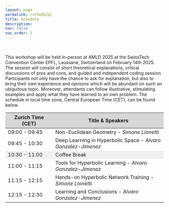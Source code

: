 ```yaml
---
layout: page
permalink: /schedule/
title: Schedule
description: 
nav: false
nav_order: 2
---
```


<br>

<div class="wrapper container mt-5">
<p>
  This workshop will be held in-person at AMLD 2025 at the SwissTech
  Convention Center EPFL, Laussane, Switzerland on February 14th 2025. The
  session will consist of short theoretical explanations, critical discussions
  of pros and cons, and guided and independent coding session. Participants not
  only have the chance to ask for explanation, but also to bring their own
  experience and opinions which will be abundant on such an ubiquitous topic.
  Moreover, attendants can follow illustrative, stimulating examples and apply
  what they have learned to an own problem. The schedule in local time zone,
  Central European Time (CET), can be found below.
</p>

<table class="table" id="standings" style="border-collapse:collapse">
<tr class="header" style="background-color:rgb(215, 215, 215); border-top: 1pt solid white; border-bottom: 1pt solid black;">
        <th style="border-top-left-radius: 10px; width: 30%">Zurich Time (CET)</th>
        <th style="width: 70% border-top-right-radius: 10px;">Title & Speakers</th>
      </tr>
      <tr>
  <tr class="header">
        <td>09:00 - 09:45</td>
        <td>Non-Euclidean Geometry - <i>Simone Lionetti</i></td>
  </tr>
  <tr class="header">
        <td>09:45 - 10:30</td>
        <td>Deep Learning in Hyperbolic Space - <i>Alvaro Gonzalez-Jimenez</i></td>
  </tr>

  <tr class="header" style="background-color:rgb(240, 240, 240);">
        <td>10:30 - 11:00</td>
        <td>Coffee Break</td>
  </tr>
  <tr class="header">
        <td>11:00 - 11:15</td>
        <td>Tools for Hyperbolic Learning - <i>Alvaro Gonzalez-Jimenez</i></td>
  </tr>

  <tr class="header">
        <td>11:15 - 12:15</td>
        <td>Hands-on Hyperbolic Network Training - <i>Simone Lionetti</i></td>
  </tr>

  <tr class="header">
        <td>12:15 - 12:30</td>
        <td>Learning and Conclusions - <i>Alvaro Gonzalez-Jimenez</i></td>
  </tr>
